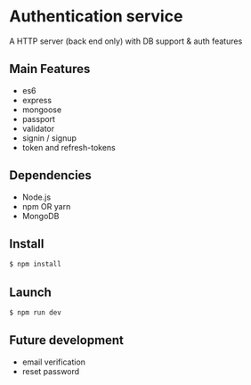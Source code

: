 # Authentication service

A HTTP server (back end only) with DB support & auth features 

## Main Features
- es6
- express
- mongoose
- passport
- validator
- signin / signup
- token and refresh-tokens

## Dependencies
- Node.js
- npm OR yarn
- MongoDB

## Install
```sh
$ npm install
```

## Launch
```sh
$ npm run dev
```


## Future development
- email verification
- reset password
